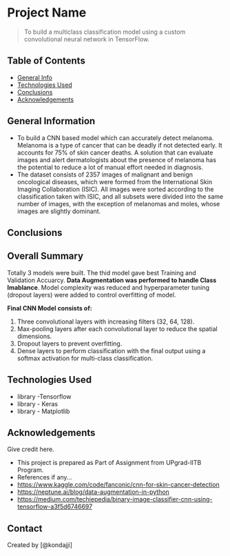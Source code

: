 # Project Name
> To build a multiclass classification model using a custom convolutional neural network in TensorFlow. 

## Table of Contents
* [General Info](#general-information)
* [Technologies Used](#technologies-used)
* [Conclusions](#conclusions)
* [Acknowledgements](#acknowledgements)

<!-- You can include any other section that is pertinent to your problem -->

## General Information
- To build a CNN based model which can accurately detect melanoma. Melanoma is a type of cancer that can be deadly if not detected early. It accounts for 75% of skin cancer 
  deaths. A solution that can evaluate images and alert dermatologists about the presence of melanoma has the potential to reduce a lot of manual effort needed in diagnosis.
- The dataset consists of 2357 images of malignant and benign oncological diseases, which were formed from the International Skin Imaging Collaboration (ISIC). All images were  sorted according to the classification taken with ISIC, and all subsets were divided into the same number of images, with the exception of melanomas and moles, whose images are slightly dominant.



## Conclusions
## **Overall Summary**

Totally 3 models were built. The thid model gave best Training and Validation Accuarcy. **Data Augmentation was performed to handle Class Imablance**. Model complexity was reduced and hyperparameter tuning (dropout layers) were added to control overfitting of model.

**Final CNN Model consists of:**
1. Three convolutional layers with increasing filters (32, 64, 128).
2. Max-pooling layers after each convolutional layer to reduce the spatial dimensions.
3. Dropout layers to prevent overfitting.
4. Dense layers to perform classification with the final output using a softmax activation for multi-class classification.




## Technologies Used
- library -Tensorflow
- library - Keras
- library - Matplotlib

<!-- As the libraries versions keep on changing, it is recommended to mention the version of library used in this project -->

## Acknowledgements
Give credit here.
- This project is prepared as Part of Assignment from UPgrad-IITB Program.
- References if any...
- https://www.kaggle.com/code/fanconic/cnn-for-skin-cancer-detection
- https://neptune.ai/blog/data-augmentation-in-python
- https://medium.com/techiepedia/binary-image-classifier-cnn-using-tensorflow-a3f5d6746697


## Contact
Created by [@kondajji] 


<!-- Optional -->
<!-- ## License -->
<!-- This project is open source and available under the [... License](). -->

<!-- You don't have to include all sections - just the one's relevant to your project -->